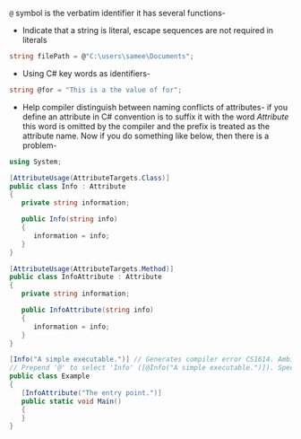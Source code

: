 `@` symbol is the verbatim identifier it has several functions-
- Indicate that a string is literal, escape sequences are not required in literals
```csharp
string filePath = @"C:\users\samee\Documents";
```
- Using C# key words as identifiers-
```csharp
string @for = "This is a the value of for";
```
- Help compiler distinguish between naming conflicts of attributes- if you define an attribute in C# convention is to suffix it with the word *Attribute* this word is omitted by the compiler and the prefix is treated as the attribute name. Now if you do something like below, then there is a problem-
```csharp
using System;

[AttributeUsage(AttributeTargets.Class)]
public class Info : Attribute
{
   private string information;

   public Info(string info)
   {
      information = info;
   }
}

[AttributeUsage(AttributeTargets.Method)]
public class InfoAttribute : Attribute
{
   private string information;

   public InfoAttribute(string info)
   {
      information = info;
   }
}

[Info("A simple executable.")] // Generates compiler error CS1614. Ambiguous Info and InfoAttribute.
// Prepend '@' to select 'Info' ([@Info("A simple executable.")]). Specify the full name 'InfoAttribute' to select it.
public class Example
{
   [InfoAttribute("The entry point.")]
   public static void Main()
   {
   }
}
```